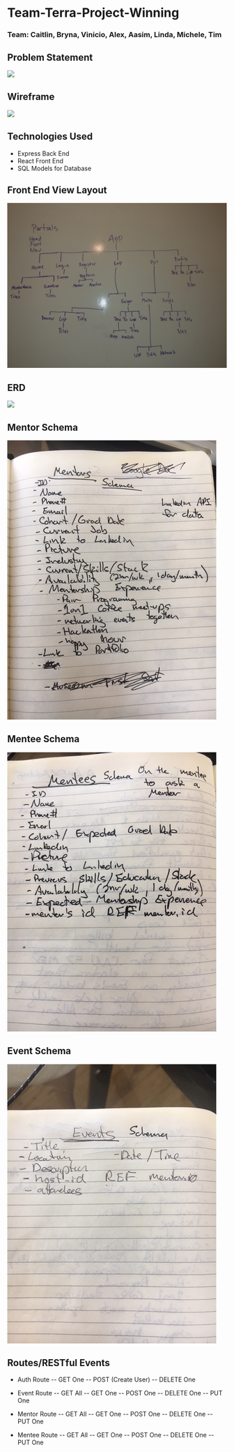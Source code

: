 # Team-Terra-Project-Winning

### Team: Caitlin, Bryna, Vinicio, Alex, Aasim, Linda, Michele, Tim

## Problem Statement
![](./public/ProblemStatement.jpg)

## Wireframe
![](./public/Wireframe.jpg)

## Technologies Used
- Express Back End
- React Front End
- SQL Models for Database

## Front End View Layout
![](./public/FrontendViewLayout.jpg)

## ERD
![](./public/ERD.jpg)

## Mentor Schema
![](./public/mentor_schema.jpg)

## Mentee Schema
![](./public/mentee_schema.jpg)

## Event Schema
![](./public/event_schema.jpg)

## Routes/RESTful Events
- Auth Route
-- GET One
-- POST (Create User)
-- DELETE One

- Event Route
-- GET All
-- GET One
-- POST One
-- DELETE One
-- PUT One

- Mentor Route
-- GET All
-- GET One
-- POST One
-- DELETE One
-- PUT One

- Mentee Route
-- GET All
-- GET One
-- POST One
-- DELETE One
-- PUT One
